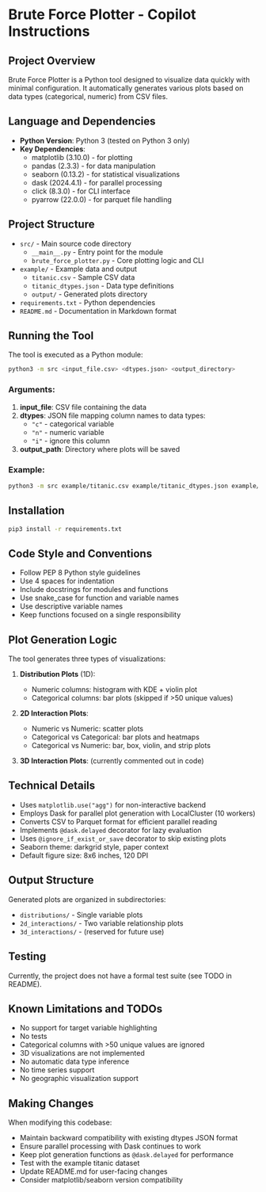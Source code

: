 # Brute Force Plotter - Copilot Instructions

## Project Overview

Brute Force Plotter is a Python tool designed to visualize data quickly with minimal configuration. It automatically generates various plots based on data types (categorical, numeric) from CSV files.

## Language and Dependencies

- **Python Version**: Python 3 (tested on Python 3 only)
- **Key Dependencies**:
  - matplotlib (3.10.0) - for plotting
  - pandas (2.3.3) - for data manipulation
  - seaborn (0.13.2) - for statistical visualizations
  - dask (2024.4.1) - for parallel processing
  - click (8.3.0) - for CLI interface
  - pyarrow (22.0.0) - for parquet file handling

## Project Structure

- `src/` - Main source code directory
  - `__main__.py` - Entry point for the module
  - `brute_force_plotter.py` - Core plotting logic and CLI
- `example/` - Example data and output
  - `titanic.csv` - Sample CSV data
  - `titanic_dtypes.json` - Data type definitions
  - `output/` - Generated plots directory
- `requirements.txt` - Python dependencies
- `README.md` - Documentation in Markdown format

## Running the Tool

The tool is executed as a Python module:

```bash
python3 -m src <input_file.csv> <dtypes.json> <output_directory>
```

### Arguments:
1. **input_file**: CSV file containing the data
2. **dtypes**: JSON file mapping column names to data types:
   - `"c"` - categorical variable
   - `"n"` - numeric variable
   - `"i"` - ignore this column
3. **output_path**: Directory where plots will be saved

### Example:
```bash
python3 -m src example/titanic.csv example/titanic_dtypes.json example/output
```

## Installation

```bash
pip3 install -r requirements.txt
```

## Code Style and Conventions

- Follow PEP 8 Python style guidelines
- Use 4 spaces for indentation
- Include docstrings for modules and functions
- Use snake_case for function and variable names
- Use descriptive variable names
- Keep functions focused on a single responsibility

## Plot Generation Logic

The tool generates three types of visualizations:

1. **Distribution Plots** (1D):
   - Numeric columns: histogram with KDE + violin plot
   - Categorical columns: bar plots (skipped if >50 unique values)

2. **2D Interaction Plots**:
   - Numeric vs Numeric: scatter plots
   - Categorical vs Categorical: bar plots and heatmaps
   - Categorical vs Numeric: bar, box, violin, and strip plots

3. **3D Interaction Plots**: (currently commented out in code)

## Technical Details

- Uses `matplotlib.use("agg")` for non-interactive backend
- Employs Dask for parallel plot generation with LocalCluster (10 workers)
- Converts CSV to Parquet format for efficient parallel reading
- Implements `@dask.delayed` decorator for lazy evaluation
- Uses `@ignore_if_exist_or_save` decorator to skip existing plots
- Seaborn theme: darkgrid style, paper context
- Default figure size: 8x6 inches, 120 DPI

## Output Structure

Generated plots are organized in subdirectories:
- `distributions/` - Single variable plots
- `2d_interactions/` - Two variable relationship plots
- `3d_interactions/` - (reserved for future use)

## Testing

Currently, the project does not have a formal test suite (see TODO in README).

## Known Limitations and TODOs

- No support for target variable highlighting
- No tests
- Categorical columns with >50 unique values are ignored
- 3D visualizations are not implemented
- No automatic data type inference
- No time series support
- No geographic visualization support

## Making Changes

When modifying this codebase:
- Maintain backward compatibility with existing dtypes JSON format
- Ensure parallel processing with Dask continues to work
- Keep plot generation functions as `@dask.delayed` for performance
- Test with the example titanic dataset
- Update README.md for user-facing changes
- Consider matplotlib/seaborn version compatibility
